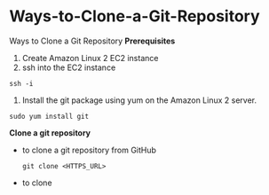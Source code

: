 # Ways-to-Clone-a-Git-Repository
Ways to Clone a Git Repository
**Prerequisites**

1. Create Amazon Linux 2 EC2 instance
2. ssh into the EC2 instance

```
ssh -i
```

1. Install the git package using yum on the Amazon Linux 2 server.

```
sudo yum install git
```

**Clone a git repository**

- to clone a git repository from GitHub
    
    ```
    git clone <HTTPS_URL>
    ```
    
- to clone